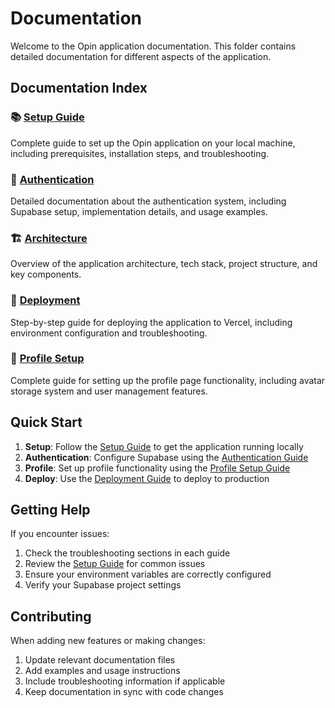 # Documentation

Welcome to the Opin application documentation. This folder contains detailed documentation for different aspects of the application.

## Documentation Index

### 📚 [Setup Guide](./setup.md)

Complete guide to set up the Opin application on your local machine, including prerequisites, installation steps, and troubleshooting.

### 🔐 [Authentication](./authentication.md)

Detailed documentation about the authentication system, including Supabase setup, implementation details, and usage examples.

### 🏗️ [Architecture](./architecture.md)

Overview of the application architecture, tech stack, project structure, and key components.

### 🚀 [Deployment](./deployment.md)

Step-by-step guide for deploying the application to Vercel, including environment configuration and troubleshooting.

### 👤 [Profile Setup](./profile-setup.md)

Complete guide for setting up the profile page functionality, including avatar storage system and user management features.

## Quick Start

1. **Setup**: Follow the [Setup Guide](./setup.md) to get the application running locally
2. **Authentication**: Configure Supabase using the [Authentication Guide](./authentication.md)
3. **Profile**: Set up profile functionality using the [Profile Setup Guide](./profile-setup.md)
4. **Deploy**: Use the [Deployment Guide](./deployment.md) to deploy to production

## Getting Help

If you encounter issues:

1. Check the troubleshooting sections in each guide
2. Review the [Setup Guide](./setup.md) for common issues
3. Ensure your environment variables are correctly configured
4. Verify your Supabase project settings

## Contributing

When adding new features or making changes:

1. Update relevant documentation files
2. Add examples and usage instructions
3. Include troubleshooting information if applicable
4. Keep documentation in sync with code changes
